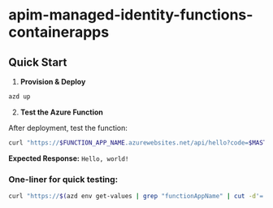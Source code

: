 # apim-managed-identity-functions-containerapps

## Quick Start

1. **Provision & Deploy**

```sh
azd up
```

2. **Test the Azure Function**

After deployment, test the function:

```sh
curl "https://$FUNCTION_APP_NAME.azurewebsites.net/api/hello?code=$MASTER_KEY"
```

**Expected Response:** `Hello, world!`

### One-liner for quick testing:

```sh
curl "https://$(azd env get-values | grep "functionAppName" | cut -d'=' -f2 | tr -d '"').azurewebsites.net/api/hello?code=$(az functionapp keys list --name $(azd env get-values | grep "functionAppName" | cut -d'=' -f2 | tr -d '"') --resource-group $(azd env get-values | grep "AZURE_RESOURCE_GROUP" | cut -d'=' -f2 | tr -d '"') --query "masterKey" -o tsv)"
```
